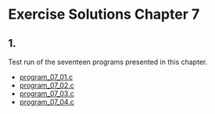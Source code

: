 # Exercise Solutions Chapter 7 #
## 1. ##
Test run of the seventeen programs presented in this chapter.  
 - [program_07_01.c](Exercise_01/Program_07_01/program_07_01.c)  
 - [program_07_02.c](Exercise_01/Program_07_02/program_07_02.c)  
 - [program_07_03.c](Exercise_01/Program_07_03/program_07_03.c)  
 - [program_07_04.c](Exercise_01/Program_07_04/program_07_04.c)  
